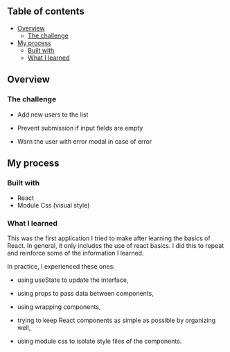 
## Table of contents

- [Overview](#overview)
  - [The challenge](#the-challenge)
- [My process](#my-process)
  - [Built with](#built-with)
  - [What I learned](#what-i-learned)
  

## Overview

### The challenge

- Add new users to the list

- Prevent submission if input fields are empty

- Warn the user with error modal in case of error

## My process

### Built with

- React
- Module Css (visual style)

### What I learned

This was the first application I tried to make after learning the basics of React. 
In general, it only includes the use of react basics. 
I did this to repeat and reinforce some of the information I learned. 

In practice, I experienced these ones: 

 - using useState to update the interface, 

 - using props to pass data between components, 

 - using wrapping components, 

 - trying to keep React components as simple as possible by organizing well, 

 - using module css to isolate style files of the components.





